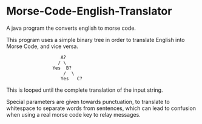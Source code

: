 # Morse-Code-English-Translator 
A java program the converts english to morse code. 

This program uses a simple binary tree in order to translate English into Morse Code, and vice versa.

                        A?
                       / \
                     Yes  B?
                         /  \
                        Yes   C? 
                        
This is looped until the complete translation of the input string.

Special parameters are given towards punctuation, to translate to whitespace to separate words from sentences, which can lead to confusion when using a real morse code key to relay messages. 
